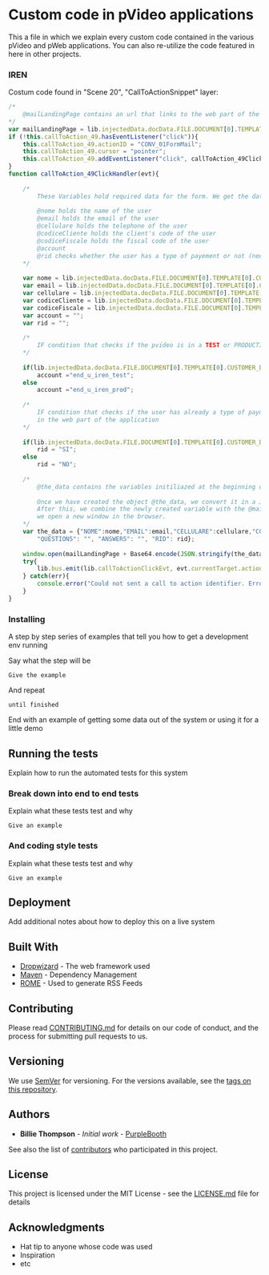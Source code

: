# Custom code in pVideo applications

This a file in which we explain every custom code contained in the various pVideo and pWeb applications. You can also re-utilize the code featured in here in other projects.

### IREN

Costum code found in "Scene 20", "CallToActionSnippet" layer:

```javascript
/*
	@mailLandingPage contains an url that links to the web part of the applcation
*/
var mailLandingPage = lib.injectedData.docData.FILE.DOCUMENT[0].TEMPLATE[0].CUSTOMER_DATA[0].LINK_LP_EMAIL;
if (!this.callToAction_49.hasEventListener("click")){
	this.callToAction_49.actionID = "CONV_01FormMail";
	this.callToAction_49.cursor = "pointer";
	this.callToAction_49.addEventListener("click", callToAction_49ClickHandler);
}
function callToAction_49ClickHandler(evt){
	
	/* 
		These Variables hold required data for the form. We get the data from the JSON inside the pvideo.
		
		@nome holds the name of the user
		@email holds the email of the user
		@cellulare holds the telephone of the user
		@codiceCliente holds the client's code of the user
		@codiceFiscale holds the fiscal code of the user
		@account  
		@rid checks whether the user has a type of payement or not (needed in the web part of the application)
	*/
	
	var nome = lib.injectedData.docData.FILE.DOCUMENT[0].TEMPLATE[0].CUSTOMER_DATA[0].NOME;
	var email = lib.injectedData.docData.FILE.DOCUMENT[0].TEMPLATE[0].CUSTOMER_DATA[0].MAIL_CONTATTO_IREN;
	var cellulare = lib.injectedData.docData.FILE.DOCUMENT[0].TEMPLATE[0].CUSTOMER_DATA[0].CELLULARE;
	var codiceCliente = lib.injectedData.docData.FILE.DOCUMENT[0].TEMPLATE[0].CUSTOMER_DATA[0].CODICE_CLIENTE;
	var codiceFiscale = lib.injectedData.docData.FILE.DOCUMENT[0].TEMPLATE[0].CUSTOMER_DATA[0].CODICE_FISCALE;
	var account = "";
	var rid = "";
	
	/* 
		IF condition that checks if the pvideo is in a TEST or PRODUCTION environment
	*/
	
	if(lib.injectedData.docData.FILE.DOCUMENT[0].TEMPLATE[0].CUSTOMER_DATA[0].Ambiente == "TEST")
		account ="end_u_iren_test";
	else
		account ="end_u_iren_prod";
	
	/* 
		IF condition that checks if the user has already a type of payment. This part is required for a condition that we show 
		in the web part of the application 
	*/
	
	if(lib.injectedData.docData.FILE.DOCUMENT[0].TEMPLATE[0].CUSTOMER_DATA[0].TIPO_PAGAMENTO == "SDD")
		rid = "SI";
	else
		rid = "NO";
	
	/* 
		@the_data contains the variables initiliazed at the beginning of the function in a JSON format.
		
		Once we have created the object @the_data, we convert it in a JSON variable and then we encode it in Base64.
		After this, we combine the newly created variable with the @mailLandingPage variable (which contains an url) and 
		we open a new window in the browser.
	*/
	var the_data = {"NOME":nome,"EMAIL":email,"CELLULARE":cellulare,"CODICE_CLIENTE":codiceCliente,"CODICE_FISCALE":codiceFiscale,"ACCOUNT":account,"QUESTION1": "", "ANSWER1": "","QUESTION2": "", "ANSWER2": "","QUESTION3": "", "ANSWER3": "","QUESTION4": "", "ANSWER4": "",
		"QUESTION5": "", "ANSWER5": "", "RID": rid};
		
	window.open(mailLandingPage + Base64.encode(JSON.stringify(the_data)), "_blank");
	try{
		lib.bus.emit(lib.callToActionClickEvt, evt.currentTarget.actionID);
	} catch(err){
		console.error("Could not sent a call to action identifier. Error:" + err)
	}
}

```

### Installing

A step by step series of examples that tell you how to get a development env running

Say what the step will be

```
Give the example
```

And repeat

```
until finished
```

End with an example of getting some data out of the system or using it for a little demo

## Running the tests

Explain how to run the automated tests for this system

### Break down into end to end tests

Explain what these tests test and why

```
Give an example
```

### And coding style tests

Explain what these tests test and why

```
Give an example
```

## Deployment

Add additional notes about how to deploy this on a live system

## Built With

* [Dropwizard](http://www.dropwizard.io/1.0.2/docs/) - The web framework used
* [Maven](https://maven.apache.org/) - Dependency Management
* [ROME](https://rometools.github.io/rome/) - Used to generate RSS Feeds

## Contributing

Please read [CONTRIBUTING.md](https://gist.github.com/PurpleBooth/b24679402957c63ec426) for details on our code of conduct, and the process for submitting pull requests to us.

## Versioning

We use [SemVer](http://semver.org/) for versioning. For the versions available, see the [tags on this repository](https://github.com/your/project/tags). 

## Authors

* **Billie Thompson** - *Initial work* - [PurpleBooth](https://github.com/PurpleBooth)

See also the list of [contributors](https://github.com/your/project/contributors) who participated in this project.

## License

This project is licensed under the MIT License - see the [LICENSE.md](LICENSE.md) file for details

## Acknowledgments

* Hat tip to anyone whose code was used
* Inspiration
* etc
